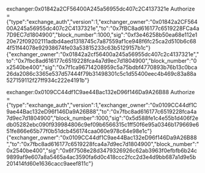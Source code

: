 exchanger:0x01842a2CF56400A245a56955dc407c2C4137321e
Authorize = {"type":"exchange_auth","version":1,"exchanger_owner":"0x01842a2CF56400A245a56955dc407c2C4137321e","to":"0x7fBC8ad616177c6519228FCa4a7D9EC7d1804900","block_number":1000,"sig":"0xf3e46258b50ea68e112e120e72f09202111adbd4aed1318745c7a87559af1ce948f6fc25ca2d510b6c684f51f44078e92938674fe03a53815233c63b5129157b1c"}
{"exchanger_owner":"0x01842a2cf56400a245a56955dc407c2c4137321e","to":"0x7fbc8ad616177c6519228fca4a7d9ec7d1804900","block_number":"0x2540be400","sig":"0x7f1ca96714208959c5a75bdbf4770893b76b13c0bca26da2086c3365e537d57444f79b31498301c5c1d55400eec4b469c83a88a527159112f27ff934c222e4191b"}

exchanger:0x0109CC44df1C9ae44Bac132eD96f146Da9A26B88
Authorize = {"type":"exchange_auth","version":1,"exchanger_owner":"0x0109CC44df1C9ae44Bac132eD96f146Da9A26B88","to":"0x7fbc8ad616177c6519228fca4a7d9ec7d1804900","block_number":1000,"sig":"0x5d588fe1c4e55b1d406f2edb05282ebc090f939984806c9ef09b6566315c1ff50f6e95a0346b179669e651fe866e65b77f0b51dcb456174caa060e978c64e98e1c"}
{"exchanger_owner":"0x0109CC44df1C9ae44Bac132eD96f146Da9A26B88","to":"0x7fbc8ad616177c6519228fca4a7d9ec7d1804900","block_number":"0x2540be400","sig":"0x6f7508e28d3479326926c62ab3963f0efbfb6b24c9899af9e607a8a5465a4ac3590fa6d0c418ccc2fcc2d3e4d9bb687a1d9e5b201414fd60e1636cacc9aeef811c"}

